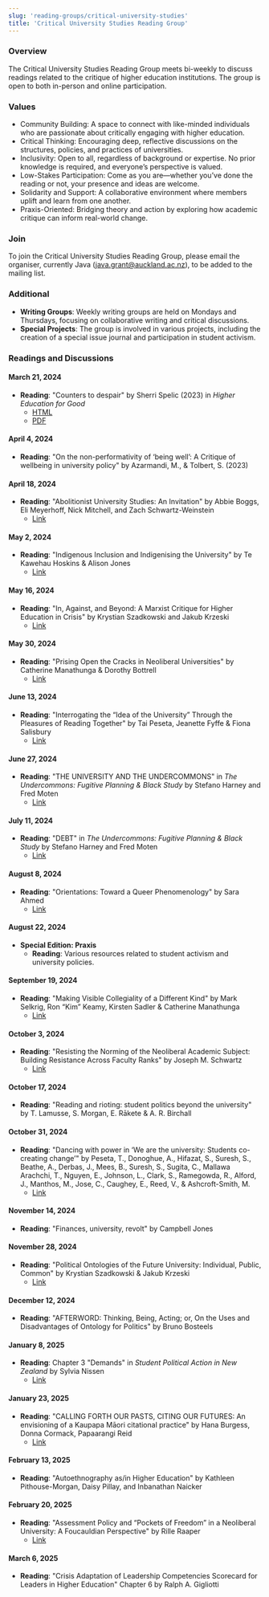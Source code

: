 ```yaml
---
slug: 'reading-groups/critical-university-studies'
title: 'Critical University Studies Reading Group'
---
```


### Overview
The Critical University Studies Reading Group meets bi-weekly to discuss readings related to the critique of higher education institutions. The group is open to both in-person and online participation.

### Values
- Community Building: A space to connect with like-minded individuals who are passionate about critically engaging with higher education.
- Critical Thinking: Encouraging deep, reflective discussions on the structures, policies, and practices of universities.
- Inclusivity: Open to all, regardless of background or expertise. No prior knowledge is required, and everyone’s perspective is valued.
- Low-Stakes Participation: Come as you are—whether you’ve done the reading or not, your presence and ideas are welcome.
- Solidarity and Support: A collaborative environment where members uplift and learn from one another.
- Praxis-Oriented: Bridging theory and action by exploring how academic critique can inform real-world change.

### Join
To join the Critical University Studies Reading Group, please email the organiser, currently Java ([java.grant@auckland.ac.nz](mailto:java.grant@auckland.ac.nz)), to be added to the mailing list.
 
### Additional
- **Writing Groups**: Weekly writing groups are held on Mondays and Thursdays, focusing on collaborative writing and critical discussions.
- **Special Projects**: The group is involved in various projects, including the creation of a special issue journal and participation in student activism.

### Readings and Discussions

#### March 21, 2024
- **Reading**: "Counters to despair" by Sherri Spelic (2023) in *Higher Education for Good*
  - [HTML](https://books.openbookpublishers.com/10.11647/obp.0363/ch2.xhtml)
  - [PDF](https://books.openbookpublishers.com/10.11647/obp.0363.02.pdf)

#### April 4, 2024
- **Reading**: "On the non-performativity of ‘being well’: A Critique of wellbeing in university policy" by Azarmandi, M., & Tolbert, S. (2023)

#### April 18, 2024
- **Reading**: "Abolitionist University Studies: An Invitation" by Abbie Boggs, Eli Meyerhoff, Nick Mitchell, and Zach Schwartz-Weinstein
  - [Link](https://viewpointmag.com/2022/01/19/abolitionist-university-studies-an-invitation/)

#### May 2, 2024
- **Reading**: "Indigenous Inclusion and Indigenising the University" by Te Kawehau Hoskins & Alison Jones
  - [Link](https://link.springer.com/article/10.1007/s40841-022-00264-1)

#### May 16, 2024
- **Reading**: "In, Against, and Beyond: A Marxist Critique for Higher Education in Crisis" by Krystian Szadkowski and Jakub Krzeski
  - [Link](https://www-tandfonline-com.ezproxy.auckland.ac.nz/doi/pdf/10.1080/02691728.2019.1638465)

#### May 30, 2024
- **Reading**: "Prising Open the Cracks in Neoliberal Universities" by Catherine Manathunga & Dorothy Bottrell
  - [Link](https://link-springer-com.ezproxy.auckland.ac.nz/book/10.1007/978-3-319-95834-7)

#### June 13, 2024
- **Reading**: "Interrogating the “Idea of the University” Through the Pleasures of Reading Together" by Tai Peseta, Jeanette Fyffe & Fiona Salisbury
  - [Link](https://link-springer-com.ezproxy.auckland.ac.nz/chapter/10.1007/978-3-319-95834-7_10)

#### June 27, 2024
- **Reading**: "THE UNIVERSITY AND THE UNDERCOMMONS" in *The Undercommons: Fugitive Planning & Black Study* by Stefano Harney and Fred Moten
  - [Link](https://www.minorcompositions.info/wp-content/uploads/2013/04/undercommons-web.pdf)

#### July 11, 2024
- **Reading**: "DEBT" in *The Undercommons: Fugitive Planning & Black Study* by Stefano Harney and Fred Moten
  - [Link](https://www.minorcompositions.info/wp-content/uploads/2013/04/undercommons-web.pdf)

#### August 8, 2024
- **Reading**: "Orientations: Toward a Queer Phenomenology" by Sara Ahmed
  - [Link](https://static1.squarespace.com/static/58ad660603596eec00ce71a3/t/58bec800b8a79b7c599de24a/1488898050432/Orientations+Toward+a+Queer+Phenomenology.pdf)

#### August 22, 2024
- **Special Edition: Praxis**
  - **Reading**: Various resources related to student activism and university policies.

#### September 19, 2024
- **Reading**: "Making Visible Collegiality of a Different Kind" by Mark Selkrig, Ron “Kim” Keamy, Kirsten Sadler & Catherine Manathunga
  - [Link](https://link.springer.com/chapter/10.1007/978-3-319-95834-7_12)

#### October 3, 2024
- **Reading**: "Resisting the Norming of the Neoliberal Academic Subject: Building Resistance Across Faculty Ranks" by Joseph M. Schwartz
  - [Link](https://link.springer.com/chapter/10.1007/978-3-319-95834-7_4)

#### October 17, 2024
- **Reading**: "Reading and rioting: student politics beyond the university" by T. Lamusse, S. Morgan, E. Rākete & A. R. Birchall

#### October 31, 2024
- **Reading**: "Dancing with power in ‘We are the university: Students co-creating change’" by Peseta, T., Donoghue, A., Hifazat, S., Suresh, S., Beathe, A., Derbas, J., Mees, B., Suresh, S., Sugita, C., Mallawa Arachchi, T., Nguyen, E., Johnson, L., Clark, S., Ramegowda, R., Alford, J., Manthos, M., Jose, C., Caughey, E., Reed, V., & Ashcroft-Smith, M.
  - [Link](https://ro.uow.edu.au/cgi/viewcontent.cgi?article=2532&context=jutlp)

#### November 14, 2024
- **Reading**: "Finances, university, revolt" by Campbell Jones

#### November 28, 2024
- **Reading**: "Political Ontologies of the Future University: Individual, Public, Common" by Krystian Szadkowski & Jakub Krzeski
  - [Link](https://www.ingentaconnect.com/content/plg/ptihe/2019/00000001/00000003/art00003)

#### December 12, 2024
- **Reading**: "AFTERWORD: Thinking, Being, Acting; or, On the Uses and Disadvantages of Ontology for Politics" by Bruno Bosteels

#### January 8, 2025
- **Reading**: Chapter 3 "Demands" in *Student Political Action in New Zealand* by Sylvia Nissen
  - [Link](https://bwbtextscollection-bwb-co-nz.ap1.proxy.openathens.net/collection-books/9781988533919/demands)

#### January 23, 2025
- **Reading**: "CALLING FORTH OUR PASTS, CITING OUR FUTURES: An envisioning of a Kaupapa Māori citational practice" by Hana Burgess, Donna Cormack, Papaarangi Reid
  - [Link](https://journal.mai.ac.nz/system/files/MAI%20Jrnl%202021_V10_I1_Burgess_FINAL.pdf)

#### February 13, 2025
- **Reading**: "Autoethnography as/in Higher Education" by Kathleen Pithouse-Morgan, Daisy Pillay, and Inbanathan Naicker

#### February 20, 2025
- **Reading**: "Assessment Policy and “Pockets of Freedom” in a Neoliberal University: A Foucauldian Perspective" by Rille Raaper
  - [Link](https://link.springer.com/chapter/10.1007/978-3-319-95834-7_8)

#### March 6, 2025
- **Reading**: "Crisis Adaptation of Leadership Competencies Scorecard for Leaders in Higher Education" Chapter 6 by Ralph A. Gigliotti